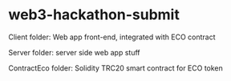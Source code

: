 # web3-hackathon-submit

Client folder: Web app front-end, integrated with ECO contract

Server folder: server side web app stuff

ContractEco folder: Solidity TRC20 smart contract for ECO token
